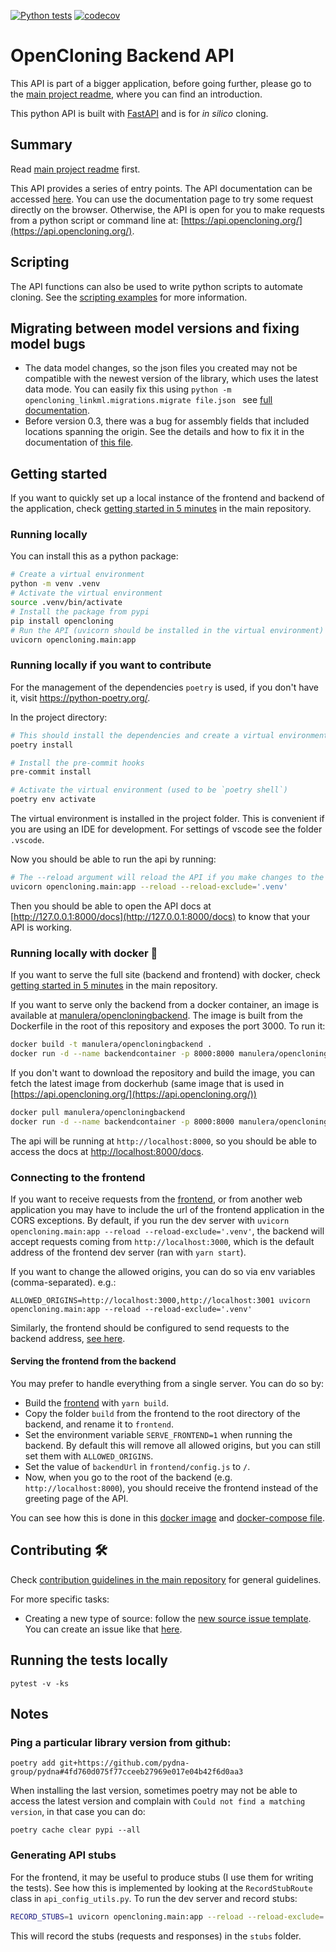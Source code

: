 [![Python tests](https://github.com/manulera/OpenCloning_backend/actions/workflows/ci.yml/badge.svg)](https://github.com/manulera/OpenCloning_backend/actions/workflows/ci.yml)
[![codecov](https://codecov.io/gh/manulera/OpenCloning_backend/graph/badge.svg?token=CFIB2H6WMO)](https://codecov.io/gh/manulera/OpenCloning_backend)

# OpenCloning Backend API

This API is part of a bigger application, before going further, please go to the [main project readme](https://github.com/manulera/OpenCloning), where you can find an introduction.

This python API is built with [FastAPI](https://fastapi.tiangolo.com/) and is for *in silico* cloning.

## Summary

Read [main project readme](https://github.com/manulera/OpenCloning) first.

This API provides a series of entry points. The API documentation can be accessed [here](https://api.opencloning.org/docs). You can use the documentation page to try some request directly on the browser. Otherwise, the API is open for you to make requests from a python script or command line at: [https://api.opencloning.org/](https://api.opencloning.org/).

## Scripting

The API functions can also be used to write python scripts to automate cloning. See the [scripting examples](examples/scripting) for more information.

## Migrating between model versions and fixing model bugs

* The data model changes, so the json files you created may not be compatible with the newest version of the library, which uses the latest data mode. You can easily fix this using `python -m opencloning_linkml.migrations.migrate file.json
` see [full documentation](https://github.com/OpenCloning/OpenCloning_LinkML?tab=readme-ov-file#migration-from-previous-versions-of-the-schema).
* Before version 0.3, there was a bug for assembly fields that included locations spanning the origin. See the details and how to fix it in the documentation of [this file](./src/opencloning/bug_fixing/README.md).

## Getting started

If you want to quickly set up a local instance of the frontend and backend of the application, check [getting started in 5 minutes](https://github.com/manulera/OpenCloning#timer_clock-getting-started-in-5-minutes) in the main repository.

### Running locally

You can install this as a python package:

```bash
# Create a virtual environment
python -m venv .venv
# Activate the virtual environment
source .venv/bin/activate
# Install the package from pypi
pip install opencloning
# Run the API (uvicorn should be installed in the virtual environment)
uvicorn opencloning.main:app
```

### Running locally if you want to contribute

For the management of the dependencies `poetry` is used, if you don't have it, visit https://python-poetry.org/.

In the project directory:

```bash
# This should install the dependencies and create a virtual environment
poetry install

# Install the pre-commit hooks
pre-commit install

# Activate the virtual environment (used to be `poetry shell`)
poetry env activate

```

The virtual environment is installed in the project folder. This is convenient if you are using an IDE for development. For settings of vscode see the folder `.vscode`.

Now you should be able to run the api by running:

```bash
# The --reload argument will reload the API if you make changes to the code
uvicorn opencloning.main:app --reload --reload-exclude='.venv'
```

Then you should be able to open the API docs at [http://127.0.0.1:8000/docs](http://127.0.0.1:8000/docs) to know that your API is working.

### Running locally with docker :whale:

If you want to serve the full site (backend and frontend) with docker, check [getting started in 5 minutes](https://github.com/manulera/OpenCloning#timer_clock-getting-started-in-5-minutes) in the main repository.

If you want to serve only the backend from a docker container, an image is available at [manulera/opencloningbackend](https://hub.docker.com/r/manulera/opencloningbackend). The image is built from the Dockerfile in the root of this repository and exposes the port 3000. To run it:

```bash
docker build -t manulera/opencloningbackend .
docker run -d --name backendcontainer -p 8000:8000 manulera/opencloningbackend

```

If you don't want to download the repository and build the image, you can fetch the latest image from dockerhub (same image that is used in [https://api.opencloning.org/](https://api.opencloning.org/))

```bash
docker pull manulera/opencloningbackend
docker run -d --name backendcontainer -p 8000:8000 manulera/opencloningbackend
```

The api will be running at `http://localhost:8000`, so you should be able to access the docs at [http://localhost:8000/docs](http://localhost:8000/docs).

### Connecting to the frontend

If you want to receive requests from the [frontend](https://github.com/manulera/OpenCloning_frontend), or from another web application you may have to include the url of the frontend application in the CORS exceptions. By default, if you run the dev server with `uvicorn opencloning.main:app --reload --reload-exclude='.venv'`, the backend will accept requests coming from `http://localhost:3000`, which is the default address of the frontend dev server (ran with `yarn start`).

If you want to change the allowed origins, you can do so via env variables (comma-separated). e.g.:

```
ALLOWED_ORIGINS=http://localhost:3000,http://localhost:3001 uvicorn opencloning.main:app --reload --reload-exclude='.venv'
```

Similarly, the frontend should be configured to send requests to the backend address, [see here](https://github.com/manulera/OpenCloning_frontend#connecting-to-the-backend).

#### Serving the frontend from the backend

You may prefer to handle everything from a single server. You can do so by:
* Build the [frontend](https://github.com/manulera/OpenCloning_frontend) with `yarn build`.
* Copy the folder `build` from the frontend to the root directory of the backend, and rename it to `frontend`.
* Set the environment variable `SERVE_FRONTEND=1` when running the backend. By default this will remove all allowed origins, but you can still set them with `ALLOWED_ORIGINS`.
* Set the value of `backendUrl` in `frontend/config.js` to `/`.
* Now, when you go to the root of the backend (e.g. `http://localhost:8000`), you should receive the frontend instead of the greeting page of the API.

You can see how this is done in this [docker image](https://github.com/manulera/OpenCloning/blob/master/Dockerfile) and [docker-compose file](https://github.com/manulera/OpenCloning/blob/master/docker-compose.yml).

## Contributing :hammer_and_wrench:

Check [contribution guidelines in the main repository](https://github.com/manulera/OpenCloning/blob/master/CONTRIBUTING.md) for general guidelines.

For more specific tasks:
* Creating a new type of source: follow the [new source issue template](.github/ISSUE_TEMPLATE/new-source.md). You can create an issue like that [here](https://github.com/manulera/OpenCloning_backend/issues/new?assignees=&labels=new-source&projects=&template=new-source.md&title=New+source%3A+%3Cname-of-source%3E).

## Running the tests locally

```
pytest -v -ks
```

## Notes

### Ping a particular library version from github:

```
poetry add git+https://github.com/pydna-group/pydna#4fd760d075f77cceeb27969e017e04b42f6d0aa3
```

When installing the last version, sometimes poetry may not be able to access the latest version
and complain with `Could not find a matching version`, in that case you can do:

```
poetry cache clear pypi --all
```

### Generating API stubs

For the frontend, it may be useful to produce stubs (I use them for writing the tests). See how this is implemented
by looking at the `RecordStubRoute` class in `api_config_utils.py`. To run the dev server and record stubs:

```bash
RECORD_STUBS=1 uvicorn opencloning.main:app --reload --reload-exclude='.venv'
```

This will record the stubs (requests and responses) in the `stubs` folder.
